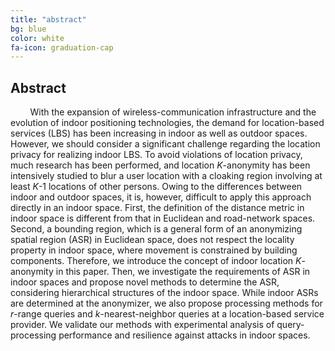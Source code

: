 ```yaml
---
title: "abstract"
bg: blue
color: white
fa-icon: graduation-cap
---
```



## **Abstract**


&nbsp;&nbsp;&nbsp;&nbsp;&nbsp;&nbsp;&nbsp;&nbsp;With the expansion of wireless-communication infrastructure and the evolution of indoor positioning technologies, the demand for location-based services (LBS) has been increasing in indoor as well as outdoor spaces.
However, we should consider a significant challenge regarding the location privacy for realizing indoor LBS. 
To avoid violations of location privacy, much research has been performed, and location *K*-anonymity has been intensively studied to blur a user location with a cloaking region involving at least *K*-1 locations of other persons. 
Owing to the differences between indoor and outdoor spaces, it is, however, difficult to apply this approach directly in an indoor space. 
First, the definition of the distance metric in indoor space is different from that in Euclidean and road-network spaces. 
Second, a bounding region, which is a general form of an anonymizing spatial region (ASR) in Euclidean space, does not respect the locality property in indoor space, where movement is constrained by building components. 
Therefore, we introduce the concept of indoor location *K*-anonymity in this paper. 
Then, we investigate the requirements of ASR in indoor spaces and propose novel methods to determine the ASR, considering hierarchical structures of the indoor space. 
While indoor ASRs are determined at the anonymizer, we also propose processing methods for *r*-range queries and *k*-nearest-neighbor queries at a location-based service provider. 
We validate our methods with experimental analysis of query-processing performance and resilience against attacks in indoor spaces.


